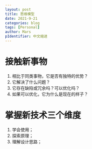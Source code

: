 ```yaml
---
layout: post
title: 思维模型
date: 2021-9-21
categories: blog
tags: [Personal]
author: Mars
pIdentifier: 中文缩进
---
```


# 接触新事物

1. 相比于同类事物，它是否有独特的优势？
2. 它解决了什么问题？
3. 它存在缺陷或冗余吗？可以优化吗？
4. 如果可以优化，它为什么是现在的样子？

# 掌握新技术三个维度

1. 学会使用；
2. 探索原理；
3. 理解设计思路；